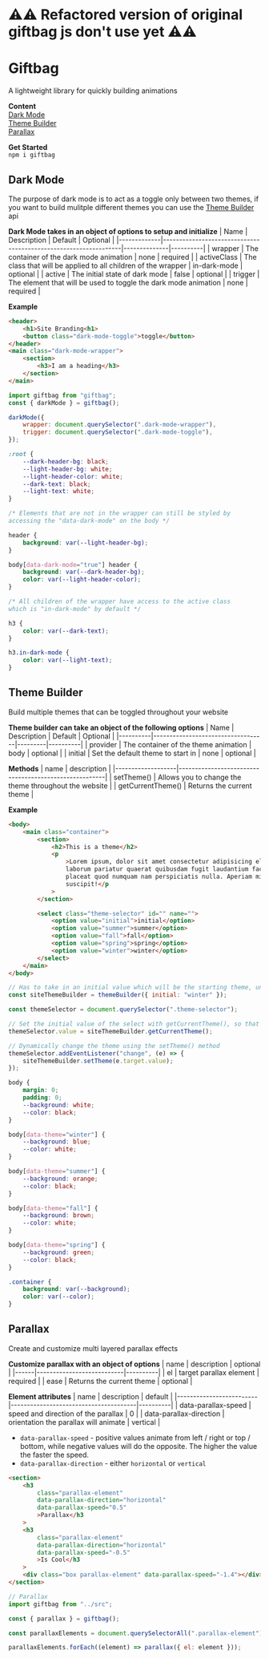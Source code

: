 # ⚠️⚠️ Refactored version of original giftbag js don't use yet ⚠️⚠️

# Giftbag

A lightweight library for quickly building animations

**Content** <br/>
[Dark Mode](#dark-mode)<br/>
[Theme Builder](#theme-builder)<br/>
[Parallax](#parallax)<br/>

**Get Started** <br/>
`npm i giftbag`

## Dark Mode

The purpose of dark mode is to act as a toggle only between two themes, if you want to build mulitple different themes you can use the [Theme Builder](#theme-builder) api

**Dark Mode takes in an object of options to setup and initialize**
| Name | Description | Default | Optional |
|-------------|-----------------------------------------------------------------|--------------|----------|
| wrapper | The container of the dark mode animation | none | required |
| activeClass | The class that will be applied to all children of the wrapper | in-dark-mode | optional |
| active | The initial state of dark mode | false | optional |
| trigger | The element that will be used to toggle the dark mode animation | none | required |

**Example**

```html
<header>
    <h1>Site Branding<h1>
    <button class="dark-mode-toggle">toggle</button>
</header>
<main class="dark-mode-wrapper">
	<section>
		<h3>I am a heading</h3>
	</section>
</main>
```

```js
import giftbag from "giftbag";
const { darkMode } = giftbag();

darkMode({
	wrapper: document.querySelector(".dark-mode-wrapper"),
	trigger: document.querySelector(".dark-mode-toggle"),
});
```

```css
:root {
	--dark-header-bg: black;
	--light-header-bg: white;
	--light-header-color: white;
	--dark-text: black;
	--light-text: white;
}

/* Elements that are not in the wrapper can still be styled by
accessing the "data-dark-mode" on the body */

header {
	background: var(--light-header-bg);
}

body[data-dark-mode="true"] header {
	background: var(--dark-header-bg);
	color: var(--light-header-color);
}

/* All children of the wrapper have access to the active class 
which is "in-dark-mode" by default */

h3 {
	color: var(--dark-text);
}

h3.in-dark-mode {
	color: var(--light-text);
}
```

## Theme Builder

Build multiple themes that can be toggled throughout your website

**Theme builder can take an object of the following options**
| Name | Description | Default | Optional |
|----------|-----------------------------------|---------|----------|
| provider | The container of the theme animation | body | optional |
| initial | Set the default theme to start in | none | optional |

**Methods**
| name | description |
|-------------------|-------------------------------------------------------|
| setTheme() | Allows you to change the theme throughout the website |
| getCurrentTheme() | Returns the current theme |

**Example**

```html
<body>
	<main class="container">
		<section>
			<h2>This is a theme</h2>
			<p
				>Lorem ipsum, dolor sit amet consectetur adipisicing elit. Ex, id vitae
				laborum pariatur quaerat quibusdam fugit laudantium facilis repellendus
				placeat quod numquam nam perspiciatis nulla. Aperiam minima tempora nam
				suscipit!</p
			>
		</section>

		<select class="theme-selector" id="" name="">
			<option value="initial">initial</option>
			<option value="summer">summer</option>
			<option value="fall">fall</option>
			<option value="spring">spring</option>
			<option value="winter">winter</option>
		</select>
	</main>
</body>
```

```js
// Has to take in an initial value which will be the starting theme, unless a user had previously chosen a different theme
const siteThemeBuilder = themeBuilder({ initial: "winter" });

const themeSelector = document.querySelector(".theme-selector");

// Set the initial value of the select with getCurrentTheme(), so that it will update with the local storage changes in case the page refreshes
themeSelector.value = siteThemeBuilder.getCurrentTheme();

// Dynamically change the theme using the setTheme() method
themeSelector.addEventListener("change", (e) => {
	siteThemeBuilder.setTheme(e.target.value);
});
```

```css
body {
	margin: 0;
	padding: 0;
	--background: white;
	--color: black;
}

body[data-theme="winter"] {
	--background: blue;
	--color: white;
}

body[data-theme="summer"] {
	--background: orange;
	--color: black;
}

body[data-theme="fall"] {
	--background: brown;
	--color: white;
}

body[data-theme="spring"] {
	--background: green;
	--color: black;
}

.container {
	background: var(--background);
	color: var(--color);
}
```

## Parallax

Create and customize multi layered parallax effects

**Customize parallax with an object of options**
| name | description | optional |
|------|---------------------------|----------|
| el | target parallax element | required |
| ease | Returns the current theme | optional |

**Element attributes**
| name | description | default |
|-------------------------|---------------------------------------|----------|
| data-parallax-speed | speed and direction of the parallax | 0 |
| data-parallax-direction | orientation the parallax will animate | vertical |

- `data-parallax-speed` - positive values animate from left / right or top / bottom, while negative values will do the opposite. The higher the value the faster the speed.
- `data-parallax-direction` - either `horizontal` or `vertical`

```html
<section>
	<h3
		class="parallax-element"
		data-parallax-direction="horizontal"
		data-parallax-speed="0.5"
		>Parallax</h3
	>
	<h3
		class="parallax-element"
		data-parallax-direction="horizontal"
		data-parallax-speed="-0.5"
		>Is Cool</h3
	>
	<div class="box parallax-element" data-parallax-speed="-1.4"></div>
</section>
```

```js
// Parallax
import giftbag from "../src";

const { parallax } = giftbag();

const parallaxElements = document.querySelectorAll(".parallax-element");

parallaxElements.forEach((element) => parallax({ el: element }));
```
